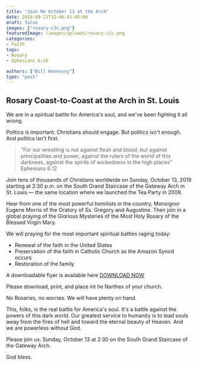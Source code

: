 ```yaml
---
title: "Join Me October 13 at the Arch"
date: 2019-09-21T12:46:43-05:00
draft: false
images: ["rosary-c2c.png"]
featuredImage: /images/uploads/rosary-c2c.png
categories:
- Faith
tags:
- Rosary
- Ephesians 6:10

authors: ["Bill Hennessy"]
type: "post"
---
```


## Rosary Coast-to-Coast at the Arch in St. Louis

We are in a spiritual battle for America's soul, and we've been fighting it all wrong.

Politics is important. Christians should engage. But politics isn't enough. And politics isn't first. 

> "For our wrestling is not against flesh and blood; but against principalities and power, against the rulers of the world of this darkness, against the spirits of wickedness in the high places" Ephesians 6:12

Join tens of thousands of Christians worldwide on Sunday, October 13, 2019 starting at 2:30 p.m. on the South Grand Staircase of the Gateway Arch in St. Louis — the same location where we launched the Tea Party in 2009. 

Hear from one of the most powerful homilists in the country, Monsignor Eugene Morris of the Oratory of Ss. Gregory and Augustine. Then join in a global praying of the Glorious Mysteries of the Most Holy Rosary of the Blessed Virgin Mary.

We will praying for the most important spiritual battles raging today:

- Renewal of the faith in the United States
- Preservation of the faith in Catholic Church as the Amazon Synod occurs
- Restoration of the family

A downloadable flyer is available here [DOWNLOAD NOW](/images/ST-LOUIS-ROSARY-2019.pdf)

Please download, print, and place int he Narthex of your church.

No Rosaries, no worries. We will have plenty on hand. 

This, folks, is the real battle for America's soul. It's a battle against the powers of this dark world. Our greatest service to humanity is to lead souls away from the fires of hell and toward the eternal beauty of Heaven. And we are powerless without God. 

Please join us:
Sunday, October 13 at 2:30 on the South Grand Staircase of the Gateway Arch.

God bless.